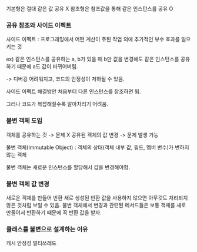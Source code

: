 기본형은 절대 같은 값 공유 X
참조형은 참조값을 통해 같은 인스턴스를 공유 O

<h3> 공유 참조와 사이드 이펙트 </h3>
사이드 이펙트 : 프로그래밍에서 어떤 계산이 주된 작업 외에 추가적인 부수 효과를 일으키는 것

ex) 같은 인스턴스를 공유하는 a, b가 있을 때 b만 값을 변경해도 같은 인스턴스를 공유하기 때문에 a도 값이 바뀌어버림.

-> 디버깅 어려워지고, 코드의 안정성이 저하될 수 있음.

사이드 이펙트 해결방안
처음부터 다른 인스턴스를 참조하면 됨.

그러나 코드가 복잡해질수록 알아차리기 어려움.


<h3> 불변 객체 도입 </h3>
객체를 공유하는 것 -> 문제 X
공유된 객체의 값 변경 -> 문제 발생 가능

불변 객체(Immutable Object) : 객체의 상태(객체 내부 값, 필드, 멤버 변수)가 변하지 않는 객체

불변 객체는 새로운 인스턴스를 할당해서 값을 변경해야함.


<h3> 불변 객체 값 변경 </h3>
새로운 객체를 만들어 반환
새로 생성된 반환 값을 사용하지 않으면 아무것도 처리되지 않은 것처럼 보일 수 있음.
불변 객체에서 변경과 관련된 메서드들은 보통 객체를 새로 만들어서 반환하기 때문에 꼭 반환 값을 받자.

<h3> 클래스를 불변으로 설계하는 이유 </h3>
캐시 안정성
멀티쓰레드 